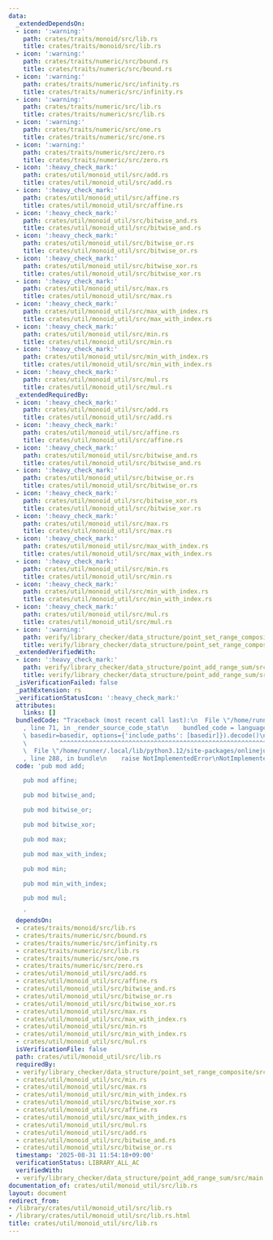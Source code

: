 ```yaml
---
data:
  _extendedDependsOn:
  - icon: ':warning:'
    path: crates/traits/monoid/src/lib.rs
    title: crates/traits/monoid/src/lib.rs
  - icon: ':warning:'
    path: crates/traits/numeric/src/bound.rs
    title: crates/traits/numeric/src/bound.rs
  - icon: ':warning:'
    path: crates/traits/numeric/src/infinity.rs
    title: crates/traits/numeric/src/infinity.rs
  - icon: ':warning:'
    path: crates/traits/numeric/src/lib.rs
    title: crates/traits/numeric/src/lib.rs
  - icon: ':warning:'
    path: crates/traits/numeric/src/one.rs
    title: crates/traits/numeric/src/one.rs
  - icon: ':warning:'
    path: crates/traits/numeric/src/zero.rs
    title: crates/traits/numeric/src/zero.rs
  - icon: ':heavy_check_mark:'
    path: crates/util/monoid_util/src/add.rs
    title: crates/util/monoid_util/src/add.rs
  - icon: ':heavy_check_mark:'
    path: crates/util/monoid_util/src/affine.rs
    title: crates/util/monoid_util/src/affine.rs
  - icon: ':heavy_check_mark:'
    path: crates/util/monoid_util/src/bitwise_and.rs
    title: crates/util/monoid_util/src/bitwise_and.rs
  - icon: ':heavy_check_mark:'
    path: crates/util/monoid_util/src/bitwise_or.rs
    title: crates/util/monoid_util/src/bitwise_or.rs
  - icon: ':heavy_check_mark:'
    path: crates/util/monoid_util/src/bitwise_xor.rs
    title: crates/util/monoid_util/src/bitwise_xor.rs
  - icon: ':heavy_check_mark:'
    path: crates/util/monoid_util/src/max.rs
    title: crates/util/monoid_util/src/max.rs
  - icon: ':heavy_check_mark:'
    path: crates/util/monoid_util/src/max_with_index.rs
    title: crates/util/monoid_util/src/max_with_index.rs
  - icon: ':heavy_check_mark:'
    path: crates/util/monoid_util/src/min.rs
    title: crates/util/monoid_util/src/min.rs
  - icon: ':heavy_check_mark:'
    path: crates/util/monoid_util/src/min_with_index.rs
    title: crates/util/monoid_util/src/min_with_index.rs
  - icon: ':heavy_check_mark:'
    path: crates/util/monoid_util/src/mul.rs
    title: crates/util/monoid_util/src/mul.rs
  _extendedRequiredBy:
  - icon: ':heavy_check_mark:'
    path: crates/util/monoid_util/src/add.rs
    title: crates/util/monoid_util/src/add.rs
  - icon: ':heavy_check_mark:'
    path: crates/util/monoid_util/src/affine.rs
    title: crates/util/monoid_util/src/affine.rs
  - icon: ':heavy_check_mark:'
    path: crates/util/monoid_util/src/bitwise_and.rs
    title: crates/util/monoid_util/src/bitwise_and.rs
  - icon: ':heavy_check_mark:'
    path: crates/util/monoid_util/src/bitwise_or.rs
    title: crates/util/monoid_util/src/bitwise_or.rs
  - icon: ':heavy_check_mark:'
    path: crates/util/monoid_util/src/bitwise_xor.rs
    title: crates/util/monoid_util/src/bitwise_xor.rs
  - icon: ':heavy_check_mark:'
    path: crates/util/monoid_util/src/max.rs
    title: crates/util/monoid_util/src/max.rs
  - icon: ':heavy_check_mark:'
    path: crates/util/monoid_util/src/max_with_index.rs
    title: crates/util/monoid_util/src/max_with_index.rs
  - icon: ':heavy_check_mark:'
    path: crates/util/monoid_util/src/min.rs
    title: crates/util/monoid_util/src/min.rs
  - icon: ':heavy_check_mark:'
    path: crates/util/monoid_util/src/min_with_index.rs
    title: crates/util/monoid_util/src/min_with_index.rs
  - icon: ':heavy_check_mark:'
    path: crates/util/monoid_util/src/mul.rs
    title: crates/util/monoid_util/src/mul.rs
  - icon: ':warning:'
    path: verify/library_checker/data_structure/point_set_range_composite/src/main.rs
    title: verify/library_checker/data_structure/point_set_range_composite/src/main.rs
  _extendedVerifiedWith:
  - icon: ':heavy_check_mark:'
    path: verify/library_checker/data_structure/point_add_range_sum/src/main.rs
    title: verify/library_checker/data_structure/point_add_range_sum/src/main.rs
  _isVerificationFailed: false
  _pathExtension: rs
  _verificationStatusIcon: ':heavy_check_mark:'
  attributes:
    links: []
  bundledCode: "Traceback (most recent call last):\n  File \"/home/runner/.local/lib/python3.12/site-packages/onlinejudge_verify/documentation/build.py\"\
    , line 71, in _render_source_code_stat\n    bundled_code = language.bundle(stat.path,\
    \ basedir=basedir, options={'include_paths': [basedir]}).decode()\n          \
    \         ^^^^^^^^^^^^^^^^^^^^^^^^^^^^^^^^^^^^^^^^^^^^^^^^^^^^^^^^^^^^^^^^^^^^^^^^^^^^^^^^^\n\
    \  File \"/home/runner/.local/lib/python3.12/site-packages/onlinejudge_verify/languages/rust.py\"\
    , line 288, in bundle\n    raise NotImplementedError\nNotImplementedError\n"
  code: 'pub mod add;

    pub mod affine;

    pub mod bitwise_and;

    pub mod bitwise_or;

    pub mod bitwise_xor;

    pub mod max;

    pub mod max_with_index;

    pub mod min;

    pub mod min_with_index;

    pub mod mul;

    '
  dependsOn:
  - crates/traits/monoid/src/lib.rs
  - crates/traits/numeric/src/bound.rs
  - crates/traits/numeric/src/infinity.rs
  - crates/traits/numeric/src/lib.rs
  - crates/traits/numeric/src/one.rs
  - crates/traits/numeric/src/zero.rs
  - crates/util/monoid_util/src/add.rs
  - crates/util/monoid_util/src/affine.rs
  - crates/util/monoid_util/src/bitwise_and.rs
  - crates/util/monoid_util/src/bitwise_or.rs
  - crates/util/monoid_util/src/bitwise_xor.rs
  - crates/util/monoid_util/src/max.rs
  - crates/util/monoid_util/src/max_with_index.rs
  - crates/util/monoid_util/src/min.rs
  - crates/util/monoid_util/src/min_with_index.rs
  - crates/util/monoid_util/src/mul.rs
  isVerificationFile: false
  path: crates/util/monoid_util/src/lib.rs
  requiredBy:
  - verify/library_checker/data_structure/point_set_range_composite/src/main.rs
  - crates/util/monoid_util/src/min.rs
  - crates/util/monoid_util/src/max.rs
  - crates/util/monoid_util/src/min_with_index.rs
  - crates/util/monoid_util/src/bitwise_xor.rs
  - crates/util/monoid_util/src/affine.rs
  - crates/util/monoid_util/src/max_with_index.rs
  - crates/util/monoid_util/src/mul.rs
  - crates/util/monoid_util/src/add.rs
  - crates/util/monoid_util/src/bitwise_and.rs
  - crates/util/monoid_util/src/bitwise_or.rs
  timestamp: '2025-08-31 11:54:18+09:00'
  verificationStatus: LIBRARY_ALL_AC
  verifiedWith:
  - verify/library_checker/data_structure/point_add_range_sum/src/main.rs
documentation_of: crates/util/monoid_util/src/lib.rs
layout: document
redirect_from:
- /library/crates/util/monoid_util/src/lib.rs
- /library/crates/util/monoid_util/src/lib.rs.html
title: crates/util/monoid_util/src/lib.rs
---
```

